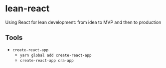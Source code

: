 # lean-react
Using React for lean development: from idea to MVP and then to production

## Tools

- `create-react-app`
  - `yarn global add create-react-app`
  - `create-react-app cra-app`
